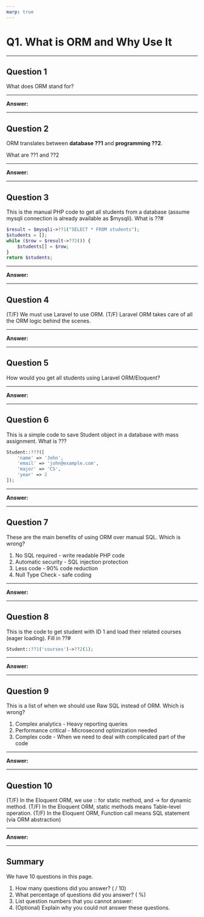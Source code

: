 ```yaml
---
marp: true
---
```


# Q1. What is ORM and Why Use It

---

## Question 1

What does ORM stand for?

---

**Answer:**



---

## Question 2

ORM translates between **database ??1** and **programming ??2**.

What are ??1 and ??2

---

**Answer:**



---

## Question 3

This is the manual PHP code to get all students from a database (assume mysqli connection is already available as $mysqli). What is ??#

```php
$result = $mysqli->??1("SELECT * FROM students");
$students = [];
while ($row = $result->??2()) {
    $students[] = $row;
}
return $students;
```

---

**Answer:**



---

## Question 4

(T/F) We must use Laravel to use ORM.
(T/F) Laravel ORM takes care of all the ORM logic behind the scenes. 

---

**Answer:**



---

## Question 5

How would you get all students using Laravel ORM/Eloquent?

---

**Answer:**



---

## Question 6

This is a simple code to save Student object in a database with mass assignment. What is ???

```php
Student::???([
    'name' => 'John',
    'email' => 'john@example.com',
    'major' => 'CS',
    'year' => 2
]);
```

---

**Answer:**



---

## Question 7

These are the main benefits of using ORM over manual SQL. Which is wrong?

1. No SQL required - write readable PHP code
2. Automatic security - SQL injection protection
3. Less code - 90% code reduction
4. Null Type Check - safe coding

---

**Answer:**



---

## Question 8

This is the code to get student with ID 1 and load their related courses (eager loading). Fill in ??#

```php
Student::??1('courses')->??2(1);
```

---

**Answer:**



---

## Question 9

This is a list of when we should use Raw SQL instead of ORM. Which is wrong?

1. Complex analytics - Heavy reporting queries
2. Performance critical - Microsecond optimization needed
3. Complex code - When we need to deal with complicated part of the code

---

**Answer:**



---

## Question 10

(T/F) In the Eloquent ORM, we use :: for static method, and -> for dynamic method.
(T/F) In the Eloquent ORM, static methods means Table-level operation.
(T/F) In the Eloquent ORM, Function call means SQL statement (via ORM abstraction)

---

**Answer:**



---

## Summary

We have 10 questions in this page.

1. How many questions did you answer? ( / 10)
2. What percentage of questions did you answer? (  %)
3. List question numbers that you cannot answer:
4. (Optional) Explain why you could not answer these questions.
